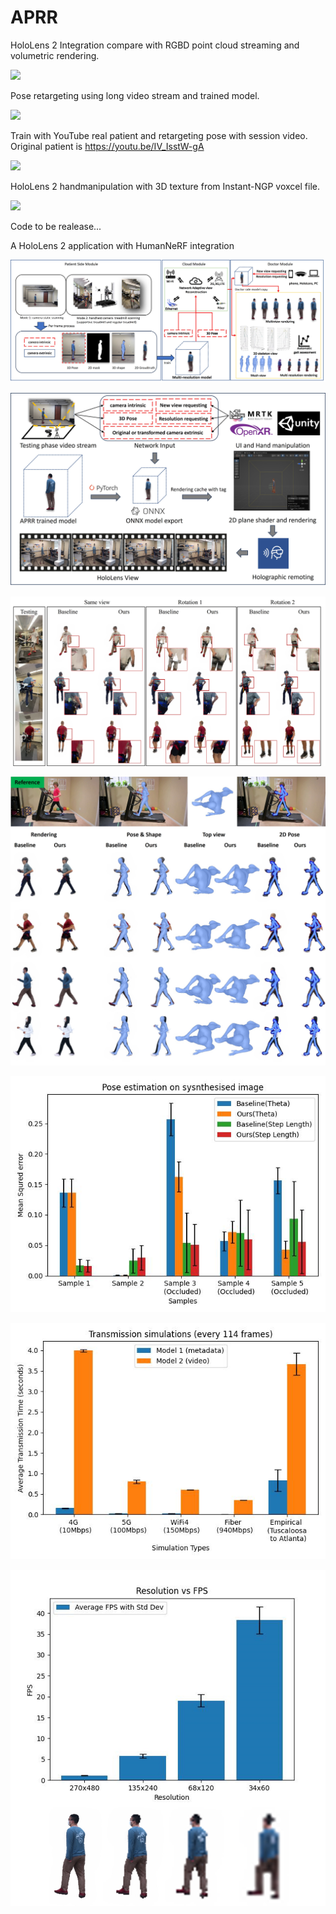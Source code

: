 # APRR


HoloLens 2 Integration compare with RGBD point cloud streaming and volumetric rendering.

[![](https://markdown-videos-api.jorgenkh.no/youtube/TqJEfVcGPiA)](https://youtu.be/TqJEfVcGPiA)


Pose retargeting using long video stream and trained model.

[![](https://markdown-videos-api.jorgenkh.no/youtube/ZBmASCCiJV4)](https://youtu.be/ZBmASCCiJV4)

Train with YouTube real patient and retargeting pose with session video. Original patient is https://youtu.be/IV_IsstW-gA 

[![](https://markdown-videos-api.jorgenkh.no/youtube/vUxpVMj0Uko)](https://youtu.be/vUxpVMj0Uko)



HoloLens 2 handmanipulation with 3D texture from Instant-NGP voxcel file.

[![](https://markdown-videos-api.jorgenkh.no/youtube/66HBR5SJGzI)](https://youtu.be/66HBR5SJGzIs)


Code to be realease...

A HoloLens 2 application with HumanNeRF integration 

![](/docs/System.jpg)

![](/docs/integration.jpg)

![](/docs/occludedEval.jpg)

![](/docs/jointEval.jpg)

![](/docs/joint_mse.jpg)

![](/docs/transmission.jpg)

![](/docs/fps.jpg)
